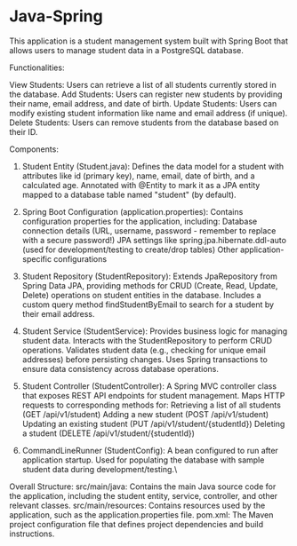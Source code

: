 # Java-Spring

This application is a student management system built with Spring Boot that allows users to manage student data in a  PostgreSQL database.

Functionalities:

View Students: Users can retrieve a list of all students currently stored in the database.
Add Students: Users can register new students by providing their name, email address, and date of birth.
Update Students: Users can modify existing student information like name and email address (if unique).
Delete Students: Users can remove students from the database based on their ID.

Components:

1. Student Entity (Student.java):
Defines the data model for a student with attributes like id (primary key), name, email, date of birth, and a calculated age.
Annotated with @Entity to mark it as a JPA entity mapped to a database table named "student" (by default).

2. Spring Boot Configuration (application.properties):
Contains configuration properties for the application, including:
Database connection details (URL, username, password - remember to replace with a secure password!)
JPA settings like spring.jpa.hibernate.ddl-auto (used for development/testing to create/drop tables)
Other application-specific configurations

3. Student Repository (StudentRepository):
Extends JpaRepository from Spring Data JPA, providing methods for CRUD (Create, Read, Update, Delete) operations on student entities in the database.
Includes a custom query method findStudentByEmail to search for a student by their email address.

4. Student Service (StudentService):
Provides business logic for managing student data.
Interacts with the StudentRepository to perform CRUD operations.
Validates student data (e.g., checking for unique email addresses) before persisting changes.
Uses Spring transactions to ensure data consistency across database operations.

5. Student Controller (StudentController):
A Spring MVC controller class that exposes REST API endpoints for student management.
Maps HTTP requests to corresponding methods for:
Retrieving a list of all students (GET /api/v1/student)
Adding a new student (POST /api/v1/student)
Updating an existing student (PUT /api/v1/student/{studentId})
Deleting a student (DELETE /api/v1/student/{studentId})

6. CommandLineRunner (StudentConfig):
A bean configured to run after application startup.
Used for populating the database with sample student data during development/testing.\

Overall Structure:
src/main/java: Contains the main Java source code for the application, including the student entity, service, controller, and other relevant classes.
src/main/resources: Contains resources used by the application, such as the application.properties file.
pom.xml: The Maven project configuration file that defines project dependencies and build instructions.
